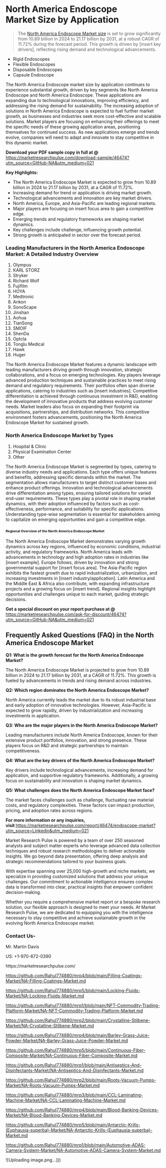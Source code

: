 <h1>North America Endoscope Market&nbsp;Size by Application</h1><blockquote><p>The <a href="https://marketresearchpulse.com/download-sample/46474?utm_source=GitHub-NA&amp;utm_medium=021">North America Endoscope Market size</a> is set to grow significantly from 10.89 billion in 2024 to 21.17 billion by 2031, at a robust CAGR of 11.72% during the forecast period. This growth is driven by [insert key drivers], reflecting rising demand and technological advancements.</p></blockquote><ul><li>Rigid Endoscopes<li> Flexible Endoscopes<li> Disposable Endoscopes<li> Capsule Endoscope</li></ul><p>The North America Endoscope market size by application continues to experience substantial growth, driven by key segments like North America Endoscope and North America Endoscope. These applications are expanding due to technological innovations, improving efficiency, and addressing the rising demand for sustainability. The increasing adoption of solutions in North America Endoscope is expected to fuel further market growth, as businesses and industries seek more cost-effective and scalable solutions. Market players are focusing on enhancing their offerings to meet the specific needs of these growing application areas, positioning themselves for continued success. As new applications emerge and trends evolve, companies will need to adapt and innovate to stay competitive in this dynamic market.</p><p><strong>Download your PDF sample copy in full at @ </strong><a href="https://marketresearchpulse.com/download-sample/46474?utm_source=GitHub-NA&amp;utm_medium=021">https://marketresearchpulse.com/download-sample/46474?utm_source=GitHub-NA&amp;utm_medium=021</a></p><p><strong>Key Highlights: </strong></p><ul><li>The North America Endoscope Market is expected to grow from 10.89 billion in 2024 to 21.17 billion by 2031, at a CAGR of 11.72%.</li><li>Increasing demand for trend or application is driving market growth.</li><li>Technological advancements and innovation are key market drivers.</li><li>North America, Europe, and Asia-Pacific are leading regional markets.</li><li>Major players are focusing on insert focus area to gain a competitive edge.</li><li>Emerging trends and regulatory frameworks are shaping market dynamics.</li><li>Key challenges include challenge, influencing growth potential.</li><li>Strong growth is anticipated in sector over the forecast period.</li></ul><h3>Leading Manufacturers in the North America Endoscope Market: A Detailed Industry Overview</h3><ol><li>Olympus</li><li>KARL STORZ</li><li>Stryker</li><li>Richard Wolf</li><li>Fujifilm</li><li>HOYA</li><li>Medtronic</li><li>Ankon</li><li>SonoScape</li><li>Jinshan</li><li>Aohua</li><li>TianSong</li><li>SMOIF</li><li>ShenDa</li><li>Optcla</li><li>Tonglu Medical</li><li>Hawk</li><li>Huger</li></ol><div class="flex max-w-full flex-col flex-grow"><div class="min-h-8 text-message flex w-full flex-col items-end gap-2 whitespace-normal break-words [.text-message+&amp;]:mt-5" dir="auto" data-message-author-role="assistant" data-message-id="fd8432e4-4910-450d-b182-61b7bfb0a01f" data-message-model-slug="gpt-4o"><div class="flex w-full flex-col gap-1 empty:hidden first:pt-[3px]"><div class="markdown prose w-full break-words dark:prose-invert light"><p>The North America Endoscope Market features a dynamic landscape with leading manufacturers driving growth through innovation, strategic collaborations, and a focus on emerging technologies. Key players leverage advanced production techniques and sustainable practices to meet rising demand and regulatory requirements. Their portfolios often span diverse applications, catering to industries such as [insert industries]. Competitive differentiation is achieved through continuous investment in R&amp;D, enabling the development of innovative products that address evolving customer needs. Market leaders also focus on expanding their footprint via acquisitions, partnerships, and distribution networks. This competitive environment fosters advancements, positioning the North America Endoscope Market for sustained growth.</p></div></div></div></div><h3>North America Endoscope Market by Types</h3><ol><li>Hospital & Clinic<li> Physical Examination Center<li> Other</li></ol><div class="flex max-w-full flex-col flex-grow"><div class="min-h-8 text-message flex w-full flex-col items-end gap-2 whitespace-normal break-words [.text-message+&amp;]:mt-5" dir="auto" data-message-author-role="assistant" data-message-id="084470be-0bb7-4664-bddf-5156b4f41249" data-message-model-slug="gpt-4o-mini"><div class="flex w-full flex-col gap-1 empty:hidden first:pt-[3px]"><div class="markdown prose w-full break-words dark:prose-invert light"><p>The North America Endoscope Market is segmented by types, catering to diverse industry needs and applications. Each type offers unique features and benefits, addressing specific demands within the market. The segmentation allows manufacturers to target distinct customer bases and enhance product offerings. Innovation and technological advancements drive differentiation among types, ensuring tailored solutions for varied end-user requirements. These types play a pivotal role in shaping market dynamics, with their adoption influenced by factors such as cost-effectiveness, performance, and suitability for specific applications. Understanding type-wise segmentation is essential for stakeholders aiming to capitalize on emerging opportunities and gain a competitive edge.</p></div></div></div></div><h3><span style="font-size: 11px;">Regional Overview of the North America Endoscope Market</span></h3><div class="flex max-w-full flex-col flex-grow"><div class="min-h-8 text-message flex w-full flex-col items-end gap-2 whitespace-normal break-words [.text-message+&amp;]:mt-5" dir="auto" data-message-author-role="assistant" data-message-id="e9038762-ce64-4e30-91c9-9bd413514231" data-message-model-slug="gpt-4o-mini"><div class="flex w-full flex-col gap-1 empty:hidden first:pt-[3px]"><div class="markdown prose w-full break-words dark:prose-invert light"><p>The North America Endoscope Market demonstrates varying growth dynamics across key regions, influenced by economic conditions, industrial activity, and regulatory frameworks. North America leads with advancements in technology and high adoption rates in industries like [insert example]. Europe follows, driven by innovation and strong governmental support for [insert focus area]. The Asia-Pacific region exhibits the fastest growth due to rapid industrialization, urbanization, and increasing investments in [insert industry/application]. Latin America and the Middle East &amp; Africa also contribute, with expanding infrastructure projects and a growing focus on [insert trend]. Regional insights highlight opportunities and challenges unique to each market, guiding strategic decisions.</p></div></div></div></div><p><strong>Get a special discount on your report purchase at @ </strong><a href="https://marketresearchpulse.com/ask-for-discount/46474?utm_source=GitHub-NA&amp;utm_medium=021">https://marketresearchpulse.com/ask-for-discount/46474?utm_source=GitHub-NA&amp;utm_medium=021</a></p><h2>Frequently Asked Questions (FAQ) in the North America Endoscope Market</h2><p><strong>Q1: What is the growth forecast for the North America Endoscope Market?</strong></p><p>The North America Endoscope Market is projected to grow from 10.89 billion in 2024 to 21.17 billion by 2031, at a CAGR of 11.72%. This growth is fueled by advancements in trends and rising demand across industries.</p><p><strong>Q2: Which region dominates the North America Endoscope Market?</strong></p><p>North America currently leads the market due to its robust industrial base and early adoption of innovative technologies. However, Asia-Pacific is expected to grow rapidly, driven by industrialization and increasing investments in application.</p><p><strong>Q3: Who are the major players in the North America Endoscope Market?</strong></p><p>Leading manufacturers include North America Endoscope, known for their extensive product portfolios, innovation, and strong presence. These players focus on R&amp;D and strategic partnerships to maintain competitiveness.</p><p><strong>Q4: What are the key drivers of the North America Endoscope Market?</strong></p><p>Key drivers include technological advancements, increasing demand for application, and supportive regulatory frameworks. Additionally, a growing focus on sustainability and innovation is shaping market dynamics.</p><p><strong>Q5: What challenges does the North America Endoscope Market face?</strong></p><p>The market faces challenges such as challenge, fluctuating raw material costs, and regulatory complexities. These factors can impact production, pricing, and adoption rates across regions.</p><p><strong>For more information or any inquiries, visit&nbsp;</strong><a href="https://marketresearchpulse.com/report/46474/endoscope-market?utm_source=Linkedin&utm_medium=021">https://marketresearchpulse.com/report/46474/endoscope-market?utm_source=Linkedin&utm_medium=021</a></p><p>Market Research Pulse is powered by a team of over 250 seasoned analysts and subject matter experts who leverage advanced data collection techniques and robust research methodologies to deliver actionable insights. We go beyond data presentation, offering deep analysis and strategic recommendations tailored to your business goals.</p><p>With expertise spanning over 25,000 high-growth and niche markets, we specialize in providing customized solutions that address your unique challenges. Our commitment to actionable intelligence ensures complex data is transformed into clear, practical insights that empower confident decision-making.</p><p>Whether you require a comprehensive market report or a bespoke research solution, our flexible approach is designed to meet your needs. At Market Research Pulse, we are dedicated to equipping you with the intelligence necessary to stay competitive and achieve sustainable growth in the evolving North America Endoscope market.</p><h3><strong>Contact Us-</strong></h3><p>Mr. Martin Davis</p><p>US: +1-970-672-0390</p><p>https://marketresearchpulse.com/</p><p><a href="https://github.com/Rahul774880/mrp4/blob/main/Filling-Coatings-Market/NA-Filling-Coatings-Market.md">https://github.com/Rahul774880/mrp4/blob/main/Filling-Coatings-Market/NA-Filling-Coatings-Market.md</a></p><p><a href="https://github.com/Rahul774880/mrp5/blob/main/Locking-Fluids-Market/NA-Locking-Fluids-Market.md">https://github.com/Rahul774880/mrp5/blob/main/Locking-Fluids-Market/NA-Locking-Fluids-Market.md</a></p><p><a href="https://github.com/Rahul774880/mrp1/blob/main/NFT-Commodity-Trading-Platform-Market/NA-NFT-Commodity-Trading-Platform-Market.md">https://github.com/Rahul774880/mrp1/blob/main/NFT-Commodity-Trading-Platform-Market/NA-NFT-Commodity-Trading-Platform-Market.md</a></p><p><a href="https://github.com/Rahul774880/mrp2/blob/main/Crystalline-Stilbene-Market/NA-Crystalline-Stilbene-Market.md">https://github.com/Rahul774880/mrp2/blob/main/Crystalline-Stilbene-Market/NA-Crystalline-Stilbene-Market.md</a></p><p><a href="https://github.com/Rahul774880/mrp4/blob/main/Barley-Grass-Juice-Powder-Market/NA-Barley-Grass-Juice-Powder-Market.md">https://github.com/Rahul774880/mrp4/blob/main/Barley-Grass-Juice-Powder-Market/NA-Barley-Grass-Juice-Powder-Market.md</a></p><p><a href="https://github.com/Rahul774880/mrp5/blob/main/Continuous-Fiber-Composite-Market/NA-Continuous-Fiber-Composite-Market.md">https://github.com/Rahul774880/mrp5/blob/main/Continuous-Fiber-Composite-Market/NA-Continuous-Fiber-Composite-Market.md</a></p><p><a href="https://github.com/Rahul774880/mrp1/blob/main/Antiseptics-And-Disinfectants-Market/NA-Antiseptics-And-Disinfectants-Market.md">https://github.com/Rahul774880/mrp1/blob/main/Antiseptics-And-Disinfectants-Market/NA-Antiseptics-And-Disinfectants-Market.md</a></p><p><a href="https://github.com/Rahul774880/mrp2/blob/main/Roots-Vacuum-Pumps-Market/NA-Roots-Vacuum-Pumps-Market.md">https://github.com/Rahul774880/mrp2/blob/main/Roots-Vacuum-Pumps-Market/NA-Roots-Vacuum-Pumps-Market.md</a></p><p><a href="https://github.com/Rahul774880/mrp3/blob/main/CCL-Laminating-Machine-Market/NA-CCL-Laminating-Machine-Market.md">https://github.com/Rahul774880/mrp3/blob/main/CCL-Laminating-Machine-Market/NA-CCL-Laminating-Machine-Market.md</a></p><p><a href="https://github.com/Rahul774880/mrp4/blob/main/Blood-Banking-Devices-Market/NA-Blood-Banking-Devices-Market.md">https://github.com/Rahul774880/mrp4/blob/main/Blood-Banking-Devices-Market/NA-Blood-Banking-Devices-Market.md</a></p><p><a href="https://github.com/Rahul774880/mrp5/blob/main/Antarctic-Krills-(Euphausia-superba)-Market/NA-Antarctic-Krills-(Euphausia-superba)-Market.md">https://github.com/Rahul774880/mrp5/blob/main/Antarctic-Krills-(Euphausia-superba)-Market/NA-Antarctic-Krills-(Euphausia-superba)-Market.md</a></p><p><a href="https://github.com/Rahul774880/mrp1/blob/main/Automotive-ADAS-Camera-System-Market/NA-Automotive-ADAS-Camera-System-Market.md">https://github.com/Rahul774880/mrp1/blob/main/Automotive-ADAS-Camera-System-Market/NA-Automotive-ADAS-Camera-System-Market.md</a></p>
![Uploading image.png…]()
